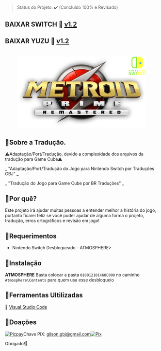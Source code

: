> Status do Projeto: :heavy_check_mark: (Concluído 100% e Revisado) 
## BAIXAR SWITCH :link: [v1.2](https://github.com/JUNIORGBJ/Metroid_Prime_Remastered_PT-BR/releases/download/v1.2/Metroid_Prime_Remastered_NINTENDO.SWITCH.v1.2.zip.zip)
## BAIXAR YUZU :link: [v1.2](https://github.com/JUNIORGBJ/Metroid_Prime_Remastered_PT-BR/releases/download/v1.2/Metroid_Prime_Remastered_NINTENDO.SWITCH.v1.2.zip.zip)

<h1 align="center"><figure>
  <img src="Metroid_Prime_Remastered.png">
</figure></h1>

## :small_blue_diamond:Sobre a Tradução.

⚠Adaptação/Port/Tradução, devido a complexidade dos arquivos da tradução para Game Cube⚠

_ "Adaptação/Port/Tradução do Jogo para Nintendo Switch por Traduções GBJ" _

_ "Tradução do Jogo para Game Cube por BR Traduções" _


## :small_blue_diamond:Por quê?

Este projeto irá ajudar muitas pessoas a entender melhor a história do jogo, portanto ficarei feliz se você puder ajudar de alguma forma o projeto, tradução, erros ortográficos e revisão em jogo!

## :small_blue_diamond:Requerimentos

- Nintendo Switch Desbloqueado - ATMOSPHERE>

## :small_blue_diamond:Instalação

**ATMOSPHERE** Basta colocar a pasta ```010012101468C000``` no caminho ```Atmosphere\Contents``` para quem usa esse desbloqueio

## :small_blue_diamond:Ferramentas Ultilizadas

:link: [Visual Studio Code](https://code.visualstudio.com)

## :small_blue_diamond:Doações

[![Picpay](https://i.ibb.co/cYcsCnZ/hhhh.png)](https://picpay.me/gilsongbj)Chave PIX: gilson.gbj@gmail.com[![Pix](https://i.ibb.co/1r1ghj3/Pix.png)](https://github.com/JUNIORGBJ/Fatal_Frame_Maiden_of_Black_Water_PT-BR)

Obrigado!:wave:
